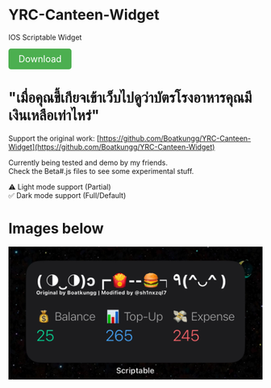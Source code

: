 # YRC-Canteen-Widget
IOS Scriptable Widget

<a href="https://github.com/ItMe12s/YRC-Canteen-Widget/releases/latest" style="display: inline-block; padding: 10px 20px; font-size: 18px; background-color: #4CAF50; color: white; text-align: center; text-decoration: none; border-radius: 5px;">Download</a>

# "เมื่อคุณขี้เกียจเข้าเว็บไปดูว่าบัตรโรงอาหารคุณมีเงินเหลือเท่าไหร่"
Support the original work: [https://github.com/Boatkungg/YRC-Canteen-Widget](https://github.com/Boatkungg/YRC-Canteen-Widget)

Currently being tested and demo by my friends.<br>
Check the Beta#.js files to see some experimental stuff.

⚠️ Light mode support (Partial)<br>
✅ Dark mode support (Full/Default)

# Images below
![Dark Mode](images/dark.png)
